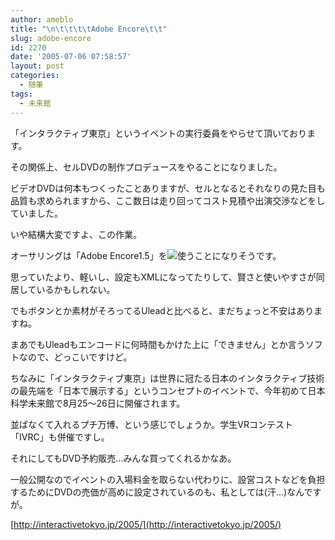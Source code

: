 ```yaml
---
author: ameblo
title: "\n\t\t\t\tAdobe Encore\t\t"
slug: adobe-encore
id: 2270
date: '2005-07-06 07:58:57'
layout: post
categories:
  - 随筆
tags:
  - 未来館
---
```


「インタラクティブ東京」というイベントの実行委員をやらせて頂いております。

その関係上、セルDVDの制作プロデュースをやることになりました。

ビデオDVDは何本もつくったことありますが、セルとなるとそれなりの見た目も品質も求められますから、ここ数日は走り回ってコスト見積や出演交渉などをしていました。

いや結構大変ですよ、この作業。

オーサリングは「Adobe Encore1.5」を[![](http://images.amazon.com/images/P/B00023AJVU.09._SCTHUMBZZZ_.jpg)](http://www.amazon.co.jp/exec/obidos/ASIN/B00023AJVU/amazonas-22/ref=nosim)使うことになりそうです。

思っていたより、軽いし、設定もXMLになってたりして、賢さと使いやすさが同居しているかもしれない。

でもボタンとか素材がそろってるUleadと比べると、まだちょっと不安はありますね。

まあでもUleadもエンコードに何時間もかけた上に「できません」とか言うソフトなので、どっこいですけど。

ちなみに「インタラクティブ東京」は世界に冠たる日本のインタラクティブ技術の最先端を「日本で展示する」というコンセプトのイベントで、今年初めて日本科学未来館で8月25～26日に開催されます。

並ばなくて入れるプチ万博、という感じでしょうか。学生VRコンテスト「IVRC」も併催ですし。

それにしてもDVD予約販売…みんな買ってくれるかなあ。

一般公開なのでイベントの入場料金を取らない代わりに、設営コストなどを負担するためにDVDの売価が高めに設定されているのも、私としては(汗…)なんですが。

[http://interactivetokyo.jp/2005/](http://interactivetokyo.jp/2005/)